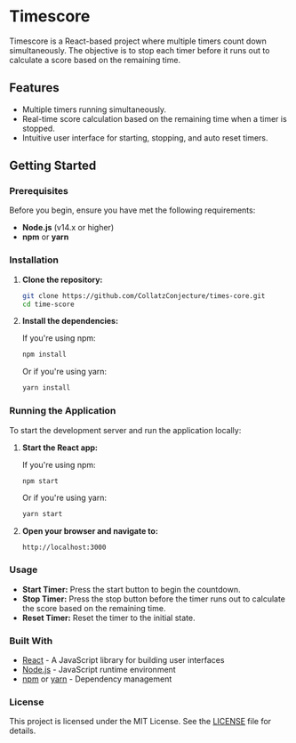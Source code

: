 ﻿# Timescore

Timescore is a React-based project where multiple timers count down simultaneously. The objective is to stop each timer before it runs out to calculate a score based on the remaining time.

## Features

- Multiple timers running simultaneously.
- Real-time score calculation based on the remaining time when a timer is stopped.
- Intuitive user interface for starting, stopping, and auto reset timers.

## Getting Started

### Prerequisites

Before you begin, ensure you have met the following requirements:

- **Node.js** (v14.x or higher)
- **npm** or **yarn**

### Installation

1. **Clone the repository:**

    ```bash
    git clone https://github.com/CollatzConjecture/times-core.git
    cd time-score
    ```

2. **Install the dependencies:**

    If you're using npm:

    ```bash
    npm install
    ```

    Or if you're using yarn:

    ```bash
    yarn install
    ```

### Running the Application

To start the development server and run the application locally:

1. **Start the React app:**

    If you're using npm:

    ```bash
    npm start
    ```

    Or if you're using yarn:

    ```bash
    yarn start
    ```

2. **Open your browser and navigate to:**

    ```
    http://localhost:3000
    ```

### Usage

- **Start Timer:** Press the start button to begin the countdown.
- **Stop Timer:** Press the stop button before the timer runs out to calculate the score based on the remaining time.
- **Reset Timer:** Reset the timer to the initial state.

### Built With

- [React](https://reactjs.org/) - A JavaScript library for building user interfaces
- [Node.js](https://nodejs.org/) - JavaScript runtime environment
- [npm](https://www.npmjs.com/) or [yarn](https://yarnpkg.com/) - Dependency management

### License

This project is licensed under the MIT License. See the [LICENSE](LICENSE) file for details.

